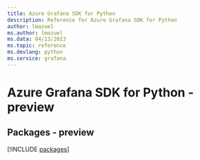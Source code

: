 ```yaml
---
title: Azure Grafana SDK for Python
description: Reference for Azure Grafana SDK for Python
author: lmazuel
ms.author: lmazuel
ms.data: 04/13/2023
ms.topic: reference
ms.devlang: python
ms.service: grafana
---
```

# Azure Grafana SDK for Python - preview
## Packages - preview
[!INCLUDE [packages](grafana-index.md)]